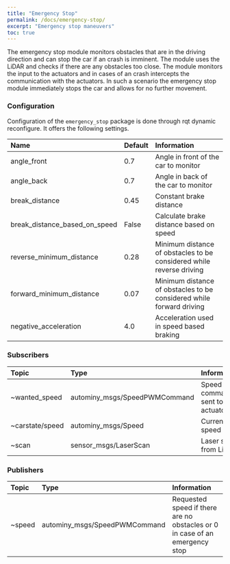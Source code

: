 ```yaml
---
title: "Emergency Stop"
permalink: /docs/emergency-stop/
excerpt: "Emergency stop maneuvers"
toc: true
---
```

The emergency stop module monitors obstacles that are in the driving direction and can stop the car if an crash is imminent. The module uses the LiDAR and checks if there are any obstacles too close. The module monitors the input to the actuators and in cases of an crash intercepts the communication with the actuators. In such a scenario the emergency stop module immediately stops the car and allows for no further movement.

### Configuration
Configuration of the `emergency_stop` package is done through rqt dynamic reconfigure. It offers the following settings.

| Name                          | Default | Information                                                          |
|:------------------------------|:--------|:---------------------------------------------------------------------|
| angle_front                   | 0.7     | Angle in front of the car to monitor                                 |
| angle_back                    | 0.7     | Angle in back of the car to monitor                                  |
| break_distance                | 0.45    | Constant brake distance                                              |
| break_distance_based_on_speed | False   | Calculate brake distance based on speed                              |
| reverse_minimum_distance      | 0.28    | Minimum distance of obstacles to be considered while reverse driving |
| forward_minimum_distance      | 0.07    | Minimum distance of obstacles to be considered while forward driving |
| negative_acceleration         | 4.0     | Acceleration used in speed based braking                             |

### Subscribers

| Topic           | Type                          | Information                    |
|:----------------|:------------------------------|:-------------------------------|
| ~wanted_speed   | autominy_msgs/SpeedPWMCommand | Speed command sent to actuator |
| ~carstate/speed | autominy_msgs/Speed           | Current car speed              |
| ~scan           | sensor_msgs/LaserScan         | Laser scan from LiDAR          |

### Publishers

| Topic  | Type                          | Information                                                                 |
|:-------|:------------------------------|:----------------------------------------------------------------------------|
| ~speed | autominy_msgs/SpeedPWMCommand | Requested speed if there are no obstacles or 0 in case of an emergency stop |
